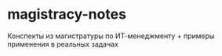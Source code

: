 # magistracy-notes
Конспекты из магистратуры по ИТ-менеджменту + примеры применения в реальных задачах
